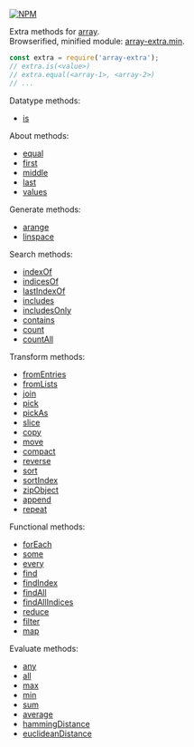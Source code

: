 [![NPM](https://nodei.co/npm/array-extra.png)](https://nodei.co/npm/array-extra/)

Extra methods for [array].<br>
Browserified, minified module: [array-extra.min].

```javascript
const extra = require('array-extra');
// extra.is(<value>)
// extra.equal(<array-1>, <array-2>)
// ...
```

Datatype methods:
- [is](https://www.npmjs.com/package/array-is)

About methods:
- [equal](https://www.npmjs.com/package/array-equalto)
- [first](https://www.npmjs.com/package/array-firstof)
- [middle](https://www.npmjs.com/package/array-middleof)
- [last](https://www.npmjs.com/package/array-lastof)
- [values](https://www.npmjs.com/package/array-values)

Generate methods:
- [arange](https://www.npmjs.com/package/array-arange)
- [linspace](https://www.npmjs.com/package/array-linspace)

Search methods:
- [indexOf](https://www.npmjs.com/package/array-indexfor)
- [indicesOf](https://www.npmjs.com/package/array-indicesof)
- [lastIndexOf](https://www.npmjs.com/package/array-lastindexof)
- [includes](https://www.npmjs.com/package/array-includesit)
- [includesOnly](https://www.npmjs.com/package/array-includesonly)
- [contains](https://www.npmjs.com/package/array-containsit)
- [count](https://www.npmjs.com/package/array-count)
- [countAll](https://www.npmjs.com/package/array-countall)

Transform methods:
- [fromEntries](https://www.npmjs.com/package/array-fromentries)
- [fromLists](https://www.npmjs.com/package/array-fromlists)
- [join](https://www.npmjs.com/package/array-jointo)
- [pick](https://www.npmjs.com/package/array-pick)
- [pickAs](https://www.npmjs.com/package/array-pickas)
- [slice](https://www.npmjs.com/package/array-sliceto)
- [copy](https://www.npmjs.com/package/array-copyto)
- [move](https://www.npmjs.com/package/array-moveto)
- [compact](https://www.npmjs.com/package/array-compactto)
- [reverse](https://www.npmjs.com/package/array-reverseto)
- [sort](https://www.npmjs.com/package/array-sortto)
- [sortIndex](https://www.npmjs.com/package/array-sortindex)
- [zipObject](https://www.npmjs.com/package/array-zipobject)
- [append](https://www.npmjs.com/package/array-append)
- [repeat](https://www.npmjs.com/package/array-repeatto)

Functional methods:
- [forEach](https://www.npmjs.com/package/array-foreachof)
- [some](https://www.npmjs.com/package/array-someof)
- [every](https://www.npmjs.com/package/array-everyof)
- [find](https://www.npmjs.com/package/array-findin)
- [findIndex](https://www.npmjs.com/package/array-findindexof)
- [findAll](https://www.npmjs.com/package/array-findall)
- [findAllIndices](https://www.npmjs.com/package/array-findallindices)
- [reduce](https://www.npmjs.com/package/array-reduceby)
- [filter](https://www.npmjs.com/package/array-filterto)
- [map](https://www.npmjs.com/package/array-mapto)

Evaluate methods:
- [any](https://www.npmjs.com/package/array-any)
- [all](https://www.npmjs.com/package/array-allof)
- [max](https://www.npmjs.com/package/array-maxof)
- [min](https://www.npmjs.com/package/array-minof)
- [sum](https://www.npmjs.com/package/array-sumof)
- [average](https://www.npmjs.com/package/array-average)
- [hammingDistance](https://www.npmjs.com/package/array-hammingdistance)
- [euclideanDistance](https://www.npmjs.com/package/array-euclideandistance)


[array]: https://developer.mozilla.org/en-US/docs/Web/JavaScript/Guide/Indexed_collections
[array-extra.min]: https://www.npmjs.com/package/array-extra.min
